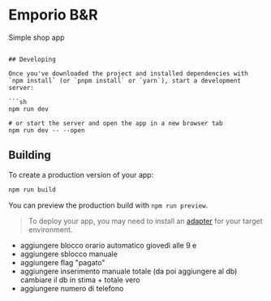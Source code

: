 # Emporio B&R

Simple shop app

```

## Developing

Once you've downloaded the project and installed dependencies with `npm install` (or `pnpm install` or `yarn`), start a development server:

```sh
npm run dev

# or start the server and open the app in a new browser tab
npm run dev -- --open
```

## Building

To create a production version of your app:

```sh
npm run build
```

You can preview the production build with `npm run preview`.

> To deploy your app, you may need to install an [adapter](https://svelte.dev/docs/kit/adapters) for your target environment.



- aggiungere blocco orario automatico giovedì alle 9 e
- aggiungere sblocco manuale 
- aggiungere flag "pagato"
- aggiungere inserimento manuale totale (da poi aggiungere al db) cambiare il db in stima + totale vero
- aggiungere numero di telefono